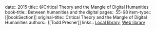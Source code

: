 date:: 2015
title:: @Critical Theory and the Mangle of Digital Humanities
book-title:: Between humanities and the digital
pages:: 55-68
item-type:: [[bookSection]]
original-title:: Critical Theory and the Mangle of Digital Humanities
authors:: [[Todd Presner]]
links:: [Local library](zotero://select/groups/2386895/items/4XTLC5MT), [Web library](https://www.zotero.org/groups/2386895/items/4XTLC5MT)
